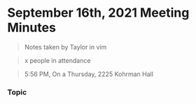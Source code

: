 # September 16th, 2021 Meeting Minutes
> Notes taken by Taylor in vim

> x people in attendance

> 5:56 PM, On a Thursday, 2225 Kohrman Hall

### Topic
